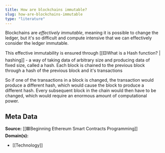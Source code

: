 ```yaml
---
title: How are blockchains immutable?
slug: how-are-blockchains-immutable
type: "literature"
---
```


Blockchains are *effectively immutable*, meaning it is possible to change the ledger, but it's so difficult and compute intensive that we can effectively consider the ledger immutable.

This effective immutability is ensured through [[🟨What is a Hash function? | hashing]] - a way of taking data of arbitrary size and producing data of fixed size, called a hash. Each block is chained to the previous block through a hash of the previous block and it's transactions

So if one of the transactions in a block is changed, the transaction would produce a different hash, which would cause the block to produce a different hash. Every subsequent block in the chain would then have to be changed, which would require an enormous amount of computational power. 

## Meta Data

**Source:** [[🟦Beginning Ethereum Smart Contracts Programming]]
**Domain(s):**
- [[Technology]]